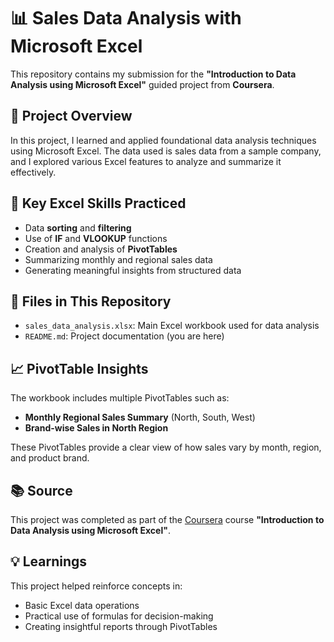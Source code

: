 
# 📊 Sales Data Analysis with Microsoft Excel

This repository contains my submission for the **"Introduction to Data Analysis using Microsoft Excel"** guided project from **Coursera**.

## 📘 Project Overview

In this project, I learned and applied foundational data analysis techniques using Microsoft Excel. The data used is sales data from a sample company, and I explored various Excel features to analyze and summarize it effectively.

## 🔧 Key Excel Skills Practiced

- Data **sorting** and **filtering**
- Use of **IF** and **VLOOKUP** functions
- Creation and analysis of **PivotTables**
- Summarizing monthly and regional sales data
- Generating meaningful insights from structured data

## 📂 Files in This Repository

- `sales_data_analysis.xlsx`: Main Excel workbook used for data analysis
- `README.md`: Project documentation (you are here)

## 📈 PivotTable Insights

The workbook includes multiple PivotTables such as:
- **Monthly Regional Sales Summary** (North, South, West)
- **Brand-wise Sales in North Region**

These PivotTables provide a clear view of how sales vary by month, region, and product brand.

## 📚 Source

This project was completed as part of the [Coursera](https://www.coursera.org/) course **"Introduction to Data Analysis using Microsoft Excel"**.

## 💡 Learnings

This project helped reinforce concepts in:
- Basic Excel data operations
- Practical use of formulas for decision-making
- Creating insightful reports through PivotTables
